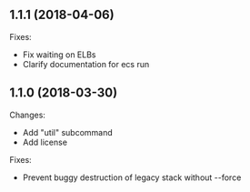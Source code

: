 ## 1.1.1 (2018-04-06)
Fixes:
- Fix waiting on ELBs
- Clarify documentation for ecs run

## 1.1.0 (2018-03-30)
Changes:
- Add "util" subcommand
- Add license

Fixes:
- Prevent buggy destruction of legacy stack without --force
